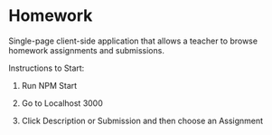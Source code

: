 # Homework
Single­-page client­-side application that allows a teacher to browse homework assignments and submissions.

Instructions to Start:


1) Run NPM Start 


2) Go to Localhost 3000


3) Click Description or Submission and then choose an Assignment